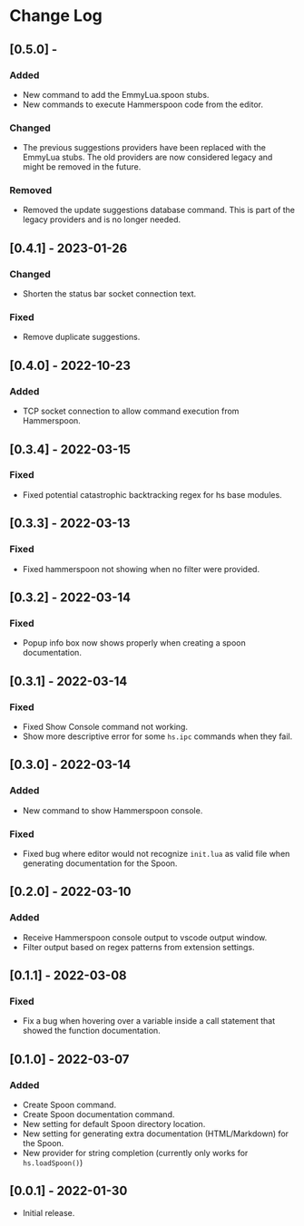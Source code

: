 # Change Log

## [0.5.0] -

### Added

- New command to add the EmmyLua.spoon stubs.
- New commands to execute Hammerspoon code from the editor.

### Changed

- The previous suggestions providers have been replaced with the EmmyLua stubs. The old providers are now considered legacy and might be removed in the future.

### Removed

- Removed the update suggestions database command. This is part of the legacy providers and is no longer needed.

## [0.4.1] - 2023-01-26

### Changed

- Shorten the status bar socket connection text.

### Fixed

- Remove duplicate suggestions.

## [0.4.0] - 2022-10-23

### Added

- TCP socket connection to allow command execution from Hammerspoon.

## [0.3.4] - 2022-03-15

### Fixed

- Fixed potential catastrophic backtracking regex for hs base modules.

## [0.3.3] - 2022-03-13

### Fixed

- Fixed hammerspoon not showing when no filter were provided.

## [0.3.2] - 2022-03-14

### Fixed

- Popup info box now shows properly when creating a spoon documentation.

## [0.3.1] - 2022-03-14

### Fixed

- Fixed Show Console command not working.
- Show more descriptive error for some `hs.ipc` commands when they fail.

## [0.3.0] - 2022-03-14

### Added

- New command to show Hammerspoon console.

### Fixed

- Fixed bug where editor would not recognize `init.lua` as valid file
when generating documentation for the Spoon.

## [0.2.0] - 2022-03-10

### Added

- Receive Hammerspoon console output to vscode output window.
- Filter output based on regex patterns from extension settings.

## [0.1.1] - 2022-03-08

### Fixed

- Fix a bug when hovering over a variable inside a call statement that showed the function documentation.

## [0.1.0] - 2022-03-07

### Added

- Create Spoon command.
- Create Spoon documentation command.
- New setting for default Spoon directory location.
- New setting for generating extra documentation (HTML/Markdown) for the Spoon.
- New provider for string completion (currently only works for `hs.loadSpoon()`)

## [0.0.1] - 2022-01-30

- Initial release.
